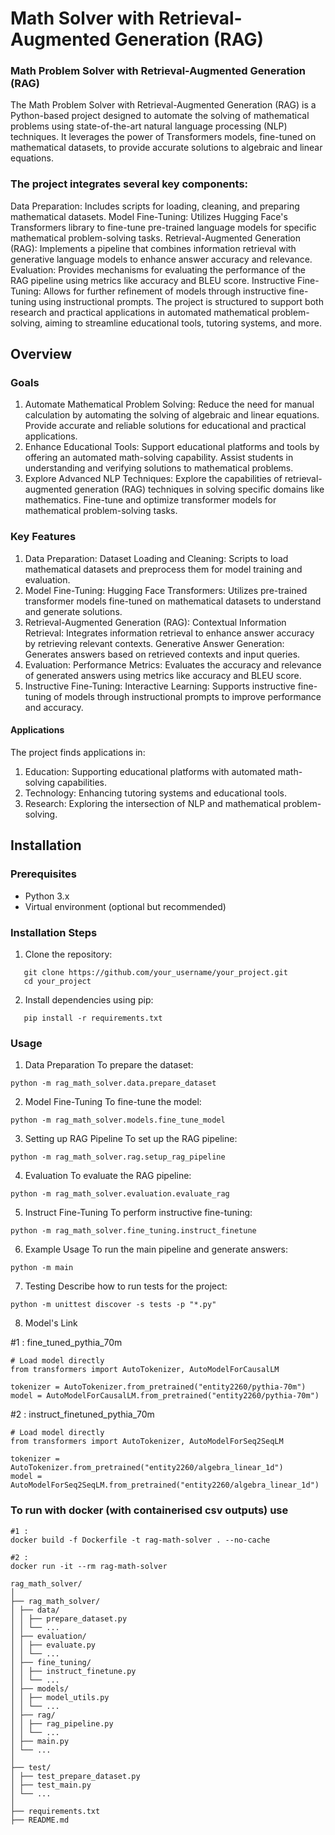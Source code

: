 # Math Solver with Retrieval-Augmented Generation (RAG)

### Math Problem Solver with Retrieval-Augmented Generation (RAG)

The Math Problem Solver with Retrieval-Augmented Generation (RAG) is a Python-based project designed to automate the solving of mathematical problems using state-of-the-art natural language processing (NLP) techniques. It leverages the power of Transformers models, fine-tuned on mathematical datasets, to provide accurate solutions to algebraic and linear equations.

### The project integrates several key components:

Data Preparation: Includes scripts for loading, cleaning, and preparing mathematical datasets.
Model Fine-Tuning: Utilizes Hugging Face's Transformers library to fine-tune pre-trained language models for specific mathematical problem-solving tasks.
Retrieval-Augmented Generation (RAG): Implements a pipeline that combines information retrieval with generative language models to enhance answer accuracy and relevance.
Evaluation: Provides mechanisms for evaluating the performance of the RAG pipeline using metrics like accuracy and BLEU score.
Instructive Fine-Tuning: Allows for further refinement of models through instructive fine-tuning using instructional prompts.
The project is structured to support both research and practical applications in automated mathematical problem-solving, aiming to streamline educational tools, tutoring systems, and more.

## Overview

### Goals

1. Automate Mathematical Problem Solving:
Reduce the need for manual calculation by automating the solving of algebraic and linear equations.
Provide accurate and reliable solutions for educational and practical applications.
2. Enhance Educational Tools:
Support educational platforms and tools by offering an automated math-solving capability.
Assist students in understanding and verifying solutions to mathematical problems.
3. Explore Advanced NLP Techniques:
Explore the capabilities of retrieval-augmented generation (RAG) techniques in solving specific domains like mathematics.
Fine-tune and optimize transformer models for mathematical problem-solving tasks.

### Key Features
1. Data Preparation:
Dataset Loading and Cleaning: Scripts to load mathematical datasets and preprocess them for model training and evaluation.
2. Model Fine-Tuning:
Hugging Face Transformers: Utilizes pre-trained transformer models fine-tuned on mathematical datasets to understand and generate solutions.
3. Retrieval-Augmented Generation (RAG):
Contextual Information Retrieval: Integrates information retrieval to enhance answer accuracy by retrieving relevant contexts.
Generative Answer Generation: Generates answers based on retrieved contexts and input queries.
4. Evaluation:
Performance Metrics: Evaluates the accuracy and relevance of generated answers using metrics like accuracy and BLEU score.
5. Instructive Fine-Tuning:
Interactive Learning: Supports instructive fine-tuning of models through instructional prompts to improve performance and accuracy.

#### Applications
The project finds applications in:

1. Education: Supporting educational platforms with automated math-solving capabilities.
2. Technology: Enhancing tutoring systems and educational tools.
3. Research: Exploring the intersection of NLP and mathematical problem-solving.


## Installation

### Prerequisites

- Python 3.x
- Virtual environment (optional but recommended)

### Installation Steps

1. Clone the repository:
```
   git clone https://github.com/your_username/your_project.git
   cd your_project
```

2. Install dependencies using pip:
```
   pip install -r requirements.txt
```
### Usage

1. Data Preparation
To prepare the dataset:
```
python -m rag_math_solver.data.prepare_dataset
```

2. Model Fine-Tuning
To fine-tune the model:
```
python -m rag_math_solver.models.fine_tune_model
```

3. Setting up RAG Pipeline
To set up the RAG pipeline:

```
python -m rag_math_solver.rag.setup_rag_pipeline
```

4. Evaluation
To evaluate the RAG pipeline:

```
python -m rag_math_solver.evaluation.evaluate_rag
```

5. Instruct Fine-Tuning
To perform instructive fine-tuning:

```
python -m rag_math_solver.fine_tuning.instruct_finetune
```

6. Example Usage
To run the main pipeline and generate answers:

```
python -m main
```

7. Testing
Describe how to run tests for the project:

```
python -m unittest discover -s tests -p "*.py"
```

8. Model's Link

#1 : fine_tuned_pythia_70m

```
# Load model directly
from transformers import AutoTokenizer, AutoModelForCausalLM

tokenizer = AutoTokenizer.from_pretrained("entity2260/pythia-70m")
model = AutoModelForCausalLM.from_pretrained("entity2260/pythia-70m")
```

#2 : instruct_finetuned_pythia_70m


```
# Load model directly
from transformers import AutoTokenizer, AutoModelForSeq2SeqLM

tokenizer = AutoTokenizer.from_pretrained("entity2260/algebra_linear_1d")
model = AutoModelForSeq2SeqLM.from_pretrained("entity2260/algebra_linear_1d")
```


### To run with docker (with containerised csv outputs) use
```
#1 : 
docker build -f Dockerfile -t rag-math-solver . --no-cache  

#2 :
docker run -it --rm rag-math-solver
```

```
rag_math_solver/
│
├── rag_math_solver/
│ ├── data/
│ │ ├── prepare_dataset.py
│ │ └── ...
│ ├── evaluation/
│ │ ├── evaluate.py
│ │ └── ...
│ ├── fine_tuning/
│ │ ├── instruct_finetune.py
│ │ └── ...
│ ├── models/
│ │ ├── model_utils.py
│ │ └── ...
│ ├── rag/
│ │ ├── rag_pipeline.py
│ │ └── ...
│ ├── main.py
│ └── ...
│
├── test/
│ ├── test_prepare_dataset.py
│ ├── test_main.py
│ └── ...
│
├── requirements.txt
├── README.md
```